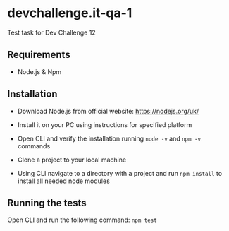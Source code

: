 # devchallenge.it-qa-1
Test task for Dev Challenge 12

## Requirements

- Node.js & Npm

## Installation

- Download Node.js from official website: https://nodejs.org/uk/

- Install it on your PC using instructions for specified platform

- Open CLI and verify the installation running ```node -v``` and ```npm -v``` commands

- Clone a project to your local machine

- Using CLI navigate to a directory with a project and run ```npm install``` to install all needed node modules

## Running the tests

Open CLI and run the following command: ```npm test```


